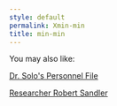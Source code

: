 ```yaml
---
style: default
permalink: Xmin-min
title: min-min
---
```

You may also like:

[Dr. Solo's Personnel File](http://scp-wiki.net/dr-solo-s-personnel-file)

[Researcher Robert Sandler](http://scp-wiki.net/personnel-file-of-robert-sandler)
